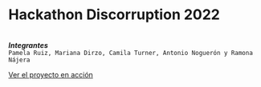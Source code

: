 # Hackathon Discorruption 2022

<br/> ***Integrantes*** <br/>
` Pamela Ruiz, Mariana Dirzo, Camila Turner, Antonio Noguerón y Ramona Nájera ` <br/>

[ Ver el proyecto en acción ](https://hackathon.annette-pamelap.repl.co/index.html)
